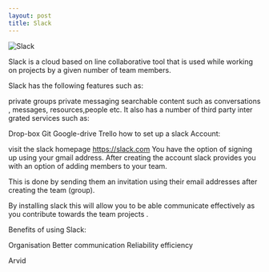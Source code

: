 ```yaml
---
layout: post
title: Slack
---
```

![Slack](https://success.highfive.com/hc/en-us/article_attachments/202056963/slack-logo.jpg)

Slack is a cloud based on line collaborative tool that is used  while working on projects by a given number of team members.

Slack has the following features such as:

private groups
private messaging
searchable content such as conversations , messages, resources,people etc.
It also has a number of third party inter grated services such as:

Drop-box
Git
Google-drive
Trello
how to set up a slack Account:

visit the slack homepage  https://slack.com
You have the option of signing up using your gmail address.
After creating the account slack provides you with an option of adding members to your team.

This is done by sending them an invitation using their email addresses after creating the team (group).

By installing slack this will allow you to be able communicate effectively as you contribute towards the team projects .

Benefits of using Slack:

Organisation
Better communication
Reliability
efficiency


Arvid
